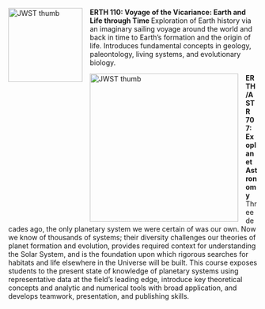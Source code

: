 <html>
<head>
<style>
.image-left {
  float: left;
  margin-right: 15px; /* Adds some space between the image and the text */
}
</style>
</head>

<section id="one">
<!-- <h2>Courses</h2>
--><div class="row">
	 
<article class="6u$ 12u$(xsmall) work-item">
<img src="../images/webb-disk.jpg" width=150 height=150 alt="JWST thumb" class="image-left">
<p><b>ERTH 110: Voyage of the Vicariance: Earth and Life through Time </b>
Exploration of Earth history via an imaginary sailing voyage around the world and back in time to Earth’s formation and the origin of life. Introduces fundamental concepts in geology, paleontology, living systems, and evolutionary biology. </p>    
</article>

<article class="6u$ 12u$(xsmall) work-item">
<img src="../images/Kepler-186.jpg" width=300 height=300 alt="JWST thumb" class="image-left">
<p><b>ERTH/ASTR 707: Exoplanet Astronomy</b>
Three decades ago, the only planetary system we were certain of was our own. Now we know of thousands of systems; their diversity challenges our theories of planet formation and evolution, provides required context for understanding the Solar System, and is the foundation upon which rigorous searches for habitats and life elsewhere in the Universe will be built. This course exposes students to the present state of knowledge of planetary systems using representative data at the field’s leading edge, introduce key theoretical concepts and analytic and numerical tools with broad application, and develops teamwork, presentation, and publishing skills.</p>
</article>
